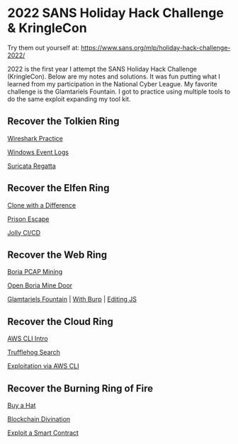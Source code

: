 # 2022 SANS Holiday Hack Challenge &amp; KringleCon
Try them out yourself at: https://www.sans.org/mlp/holiday-hack-challenge-2022/

2022 is the first year I attempt the SANS Holiday Hack Challenge (KringleCon). Below are my notes and solutions. It was fun putting what I learned from my participation in the National Cyber League. My favorite challenge is the Glamtariels Fountain. I got to practice using multiple tools to do the same exploit expanding my tool kit.
## Recover the Tolkien Ring
[Wireshark Practice](Notes/Wireshark%20Practice%20(Tolkien%20Ring%201).txt)

[Windows Event Logs](Notes/Windows%20Event%20Logs%20(Tolkien%20Ring%202).txt)

[Suricata Regatta](Notes/Suricata%20Regatta%20(Tolkien%20Ring%203).txt)

## Recover the Elfen Ring
[Clone with a Difference](Notes/Clone%20with%20a%20Difference%20(Elfen%20Ring%201).txt)

[Prison Escape](Notes/Prison%20Escape%20(Elfen%20Ring%202).txt)

[Jolly CI/CD](Notes/Jolly%20CICD%20(Elfen%20Ring%203).txt)

## Recover the Web Ring
[Boria PCAP Mining](Notes/Boria%20PCAP%20Mining%20(Web%20Ring%201).txt)

[Open Boria Mine Door](Notes/Open%20Boria%20Mine%20Door%20(Web%20Ring%202).txt)

[Glamtariels Fountain](Notes/Glamtariels%20Fountain%20(Web%20Ring%203).txt)
 | [With Burp](Notes/Glamtariels%20Fountain%20with%20Burp%20Suite.txt)
 | [Editing JS](Notes/Glamtariels%20Fountain%20Editing%20JS.txt)

## Recover the Cloud Ring
[AWS CLI Intro](Notes/AWS%20CLI%20Intro%20(Cloud%20Ring%201).txt)

[Trufflehog Search](Notes/Trufflehog%20Search%20(Cloud%20Ring%202).txt)

[Exploitation via AWS CLI](Notes/Exploitation%20via%20AWS%20CLI%20(Cloud%20Ring%203).txt)

## Recover the Burning Ring of Fire
[Buy a Hat](Notes/Buy%20a%20Hat%20(Burning%20Ring%20of%20Fire%201).txt)

[Blockchain Divination](Notes/Blockchain%20Divination%20(Burning%20Ring%20of%20Fire%202).txt)

[Exploit a Smart Contract](Notes/Exploit%20a%20Smart%20Contract%20(Burning%20Ring%20of%20Fire%203).txt)
